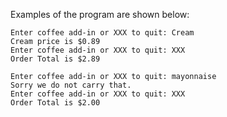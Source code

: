 Examples of the program are shown below:

```
Enter coffee add-in or XXX to quit: Cream
Cream price is $0.89
Enter coffee add-in or XXX to quit: XXX
Order Total is $2.89

```

```
Enter coffee add-in or XXX to quit: mayonnaise
Sorry we do not carry that.
Enter coffee add-in or XXX to quit: XXX
Order Total is $2.00

```
